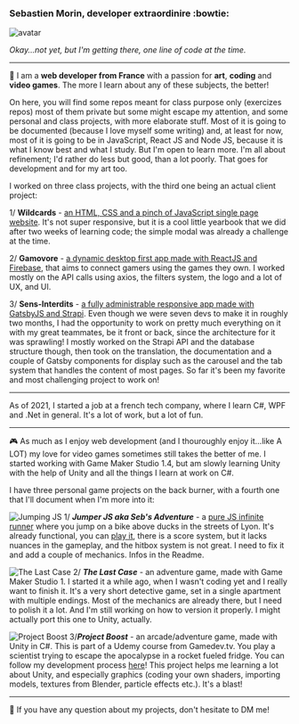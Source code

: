 ### Sebastien Morin, developer extraordinire :bowtie:

![avatar](https://i.imgur.com/HU3BtN7.jpg)

*Okay...not yet, but I'm getting there, one line of code at the time.*

---

🌱 I am a **web developer from France** with a passion for **art**, **coding** and **video games**. The more I learn about any of these subjects, the better!

On here, you will find some repos meant for class purpose only (exercizes repos) most of them private but some might escape my attention, and some personal and class projects, with more elaborate stuff. 
Most of it is going to be documented (because I love myself some writing) and, at least for now, most of it is going to be in JavaScript, React JS and Node JS, because it is what I know best and what I study. But I'm open to learn more.
I'm all about refinement; I'd rather do less but good, than a lot poorly. That goes for development and for my art too.

I worked on three class projects, with the third one being an actual client project:

1/ **Wildcards** - [an HTML, CSS and a pinch of JavaScript single page website](https://wildcodeschool.github.io/Lyon-js-202005-project-Trombino/). It's not super responsive, but it is a cool little yearbook that we did after two weeks of learning code; the simple modal was already a challenge at the time.

2/ **Gamovore** - [a dynamic desktop first app made with ReactJS and Firebase](https://gamovore.netlify.app/), that aims to connect gamers using the games they own. I worked mostly on the API calls using axios, the filters system, the logo and a lot of UX, and UI.

3/ **Sens-Interdits** - [a fully administrable responsive app made with GatsbyJS and Strapi](https://github.com/WildCodeSchool/lyon-p3-sens-interdit). Even though we were seven devs to make it in roughly two months, I had the opportunity to work on pretty much everything on it with my great teammates, be it front or back, since the architecture for it was sprawling! I mostly worked on the Strapi API and the database structure though, then took on the translation, the documentation and a couple of Gatsby components for display such as the carousel and the tab system that handles the content of most pages. So far it's been my favorite and most challenging project to work on!

---

As of 2021, I started a job at a french tech company, where I learn C#, WPF and .Net in general. It's a lot of work, but a lot of fun.

---

:video_game: As much as I enjoy web development (and I thouroughly enjoy it...like A LOT) my love for video games sometimes still takes the better of me. I started working with Game Maker Studio 1.4, but am slowly learning Unity with the help of Unity and all the things I learn at work on C#.

I have three personal game projects on the back burner, with a fourth one that I'll document when I'm more into it:

![Jumping JS](https://i.imgur.com/GP8HGm8.gif)
1/ ***Jumper JS aka Seb's Adventure*** - a [pure JS infinite runner](https://github.com/Seblecaribou/Jumping-JS) where you jump on a bike above ducks in the streets of Lyon. It's already functional, you can [play it](https://seblecaribou.github.io/Jumping-JS/), there is a score system, but it lacks nuances in the gameplay, and the hitbox system is not great. I need to fix it and add a couple of mechanics. Infos in the Readme.

![The Last Case](https://i.imgur.com/pjWP2EY.gif)
2/ ***The Last Case*** - an adventure game, made with Game Maker Studio 1. I started it a while ago, when I wasn't coding yet and I really want to finish it. It's a very short detective game, set in a single apartment with multiple endings. Most of the mechanics are already there, but I need to polish it a lot. And I'm still working on how to version it properly. I might actually port this one to Unity, actually.

![Project Boost](https://community.gamedev.tv/uploads/db2322/original/3X/6/7/67a75ab57cdc92c049c6afef9a73e4a359d2432b.gif)
3/***Project Boost*** - an arcade/adventure game, made with Unity in C#. This is part of a Udemy course from Gamedev.tv. You play a scientist trying to escape the apocalypse in a rocket fueled fridge. You can follow my development process [here](https://community.gamedev.tv/t/making-a-full-game-out-of-project-boost-devlog/164056)! This project helps me learning a lot about Unity, and especially graphics (coding your own shaders, importing models, textures from Blender, particle effects etc.). It's a blast!

---

:speech_balloon: If you have any question about my projects, don't hesitate to DM me!


